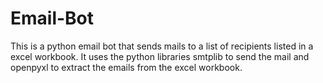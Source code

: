 # Email-Bot
This is a python email bot that sends mails to a list of recipients listed in a excel workbook. It uses the python libraries smtplib to send the mail and openpyxl to extract the emails from the excel workbook. 
